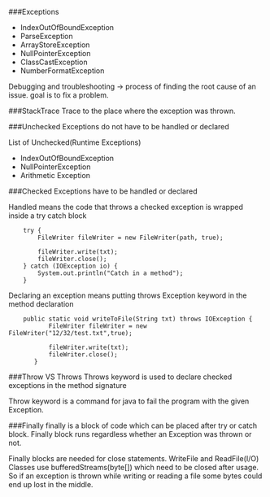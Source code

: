 ###Exceptions

- IndexOutOfBoundException
- ParseException
- ArrayStoreException
- NullPointerException
- ClassCastException
- NumberFormatException


Debugging and troubleshooting -> process of finding the root cause of an issue. goal is to fix a problem.



###StackTrace
Trace to the place where the exception was thrown.



###Unchecked Exceptions do not have to be handled or declared

List of Unchecked(Runtime Exceptions) 

- IndexOutOfBoundException
- NullPointerException
- Arithmetic Exception


###Checked Exceptions have to be handled or declared

Handled means the code that throws a checked exception is wrapped inside a try catch block

        try {
            FileWriter fileWriter = new FileWriter(path, true);

            fileWriter.write(txt);
            fileWriter.close();
        } catch (IOException io) {
            System.out.println("Catch in a method");
        }
        
        
 Declaring an exception means putting throws Exception keyword in the method declaration
 
        public static void writeToFile(String txt) throws IOException {
               FileWriter fileWriter = new FileWriter("12/32/test.txt",true);
       
               fileWriter.write(txt);
               fileWriter.close();
           }
           
           
###Throw VS Throws
Throws keyword is used to declare checked exceptions in the method signature

Throw keyword is a command for java to fail the program with the given Exception.


###Finally 
finally is a block of code which can be placed after try or catch block. Finally block runs regardless whether
an Exception was thrown or not. 

Finally blocks are needed for close statements. WriteFile and ReadFile(I/O) Classes use bufferedStreams(byte[])
which need to be closed after usage. So if an exception is thrown while writing or reading a file some bytes could end up
lost in the middle.
